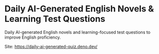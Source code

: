 # Daily AI-Generated English Novels & Learning Test Questions

Daily AI-generated English novels and learning-focused test questions to improve
English proficiency.

Site: https://daily-ai-generated-quiz.deno.dev/
